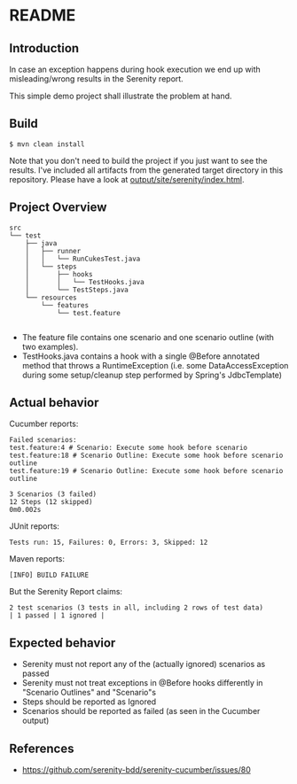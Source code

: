 # README

## Introduction

In case an exception happens during hook execution we end up with misleading/wrong results in the Serenity report.

This simple demo project shall illustrate the problem at hand.

## Build

```
$ mvn clean install
```

Note that you don't need to build the project if you just want to see the results. I've included all artifacts from
 the generated target  directory in this repository. Please have a look at [output/site/serenity/index.html](https://rawgit.com/datentyp/bugs-cucumber-hooks-and-serenity-report/master/output/site/serenity/index.html).

## Project Overview 

```
src
└── test
    ├── java
    │   ├── runner
    │   │   └── RunCukesTest.java
    │   └── steps
    │       ├── hooks
    │       │   └── TestHooks.java
    │       └── TestSteps.java
    └── resources
        └── features
            └── test.feature


```

 * The feature file contains one scenario and one scenario outline (with two examples).
 * TestHooks.java contains a hook with a single @Before annotated method that throws a RuntimeException
   (i.e. some DataAccessException during some setup/cleanup step performed by Spring's JdbcTemplate) 


## Actual behavior

Cucumber reports:

```
Failed scenarios:
test.feature:4 # Scenario: Execute some hook before scenario
test.feature:18 # Scenario Outline: Execute some hook before scenario outline
test.feature:19 # Scenario Outline: Execute some hook before scenario outline

3 Scenarios (3 failed)
12 Steps (12 skipped)
0m0.002s
```

JUnit reports:

```
Tests run: 15, Failures: 0, Errors: 3, Skipped: 12
```
Maven reports:

```
[INFO] BUILD FAILURE
```

But the Serenity Report claims:

```
2 test scenarios (3 tests in all, including 2 rows of test data)
| 1 passed | 1 ignored | 
```

## Expected behavior

* Serenity must not report any of the (actually ignored) scenarios as passed
* Serenity must not treat exceptions in @Before hooks differently in "Scenario Outlines" and "Scenario"s
* Steps should be reported as Ignored
* Scenarios should be reported as failed (as seen in the Cucumber output)


## References

 * https://github.com/serenity-bdd/serenity-cucumber/issues/80